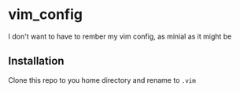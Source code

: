 # vim_config
I don't want to have to rember my vim config, as minial as it might be

## Installation
Clone this repo to you home directory and rename to `.vim`
